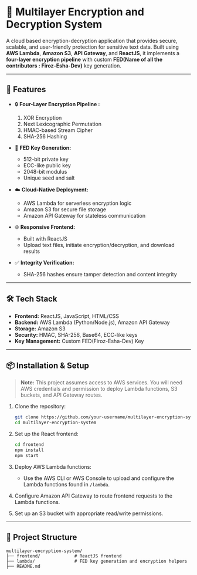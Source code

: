 # 🔐 Multilayer Encryption and Decryption System

A cloud based encryption-decryption application that provides secure, scalable, and user-friendly protection for sensitive text data. Built using **AWS Lambda**, **Amazon S3**, **API Gateway**, and **ReactJS**, it implements a **four-layer encryption pipeline** with custom **FED(Name of all the contributors : Firoz-Esha-Dev)** key generation.

---

## 🚀 Features

* 🔒 **Four-Layer Encryption Pipeline :**

  1. XOR Encryption
  2. Next Lexicographic Permutation
  3. HMAC-based Stream Cipher
  4. SHA-256 Hashing

* 🧠 **FED Key Generation:**

  * 512-bit private key
  * ECC-like public key
  * 2048-bit modulus
  * Unique seed and salt

* ☁️ **Cloud-Native Deployment:**

  * AWS Lambda for serverless encryption logic
  * Amazon S3 for secure file storage
  * Amazon API Gateway for stateless communication

* 🌐 **Responsive Frontend:**

  * Built with ReactJS
  * Upload text files, initiate encryption/decryption, and download results

* ✅ **Integrity Verification:**

  * SHA-256 hashes ensure tamper detection and content integrity

---

## 🛠️ Tech Stack

* **Frontend:** ReactJS, JavaScript, HTML/CSS
* **Backend:** AWS Lambda (Python/Node.js), Amazon API Gateway
* **Storage:** Amazon S3
* **Security:** HMAC, SHA-256, Base64, ECC-like keys
* **Key Management:** Custom FED(Firoz-Esha-Dev) Key

---

## 📦 Installation & Setup

> **Note:** This project assumes access to AWS services. You will need AWS credentials and permission to deploy Lambda functions, S3 buckets, and API Gateway routes.

1. Clone the repository:

   ```bash
   git clone https://github.com/your-username/multilayer-encryption-system.git
   cd multilayer-encryption-system
   ```

2. Set up the React frontend:

   ```bash
   cd frontend
   npm install
   npm start
   ```

3. Deploy AWS Lambda functions:

   * Use the AWS CLI or AWS Console to upload and configure the Lambda functions found in `/lambda`.

4. Configure Amazon API Gateway to route frontend requests to the Lambda functions.

5. Set up an S3 bucket with appropriate read/write permissions.

---

## 📁 Project Structure

```
multilayer-encryption-system/
├── frontend/             # ReactJS frontend
├── lambda/               # FED key generation and encryption helpers
├── README.md
```
